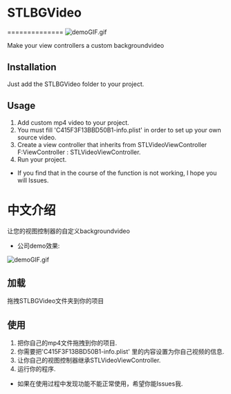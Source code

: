 # STLBGVideo
==============
![demoGIF.gif](https://ooo.0o0.ooo/2016/01/13/569718b2c6d14.gif)

Make your view controllers a custom backgroundvideo

## Installation
Just add the STLBGVideo folder to your project.

## Usage
1. Add  custom mp4 video to your project.
2. You must fill 'C415F3F13BBD50B1-info.plist' in order to set up your own source video.
3. Create a  view controller that inherits from STLVideoViewController  F:ViewController : STLVideoViewController.
4. Run your project.

* If you find that in the course of the function is not working, I hope you will Issues.

中文介绍
==============

让您的视图控制器的自定义backgroundvideo

* 公司demo效果:

![demoGIF.gif](https://ooo.0o0.ooo/2016/01/13/569718b2c6d14.gif)
## 加载
拖拽STLBGVideo文件夹到你的项目

## 使用

1. 把你自己的mp4文件拖拽到你的项目.
2. 你需要把'C415F3F13BBD50B1-info.plist' 里的内容设置为你自己视频的信息.
3. 让你自己的视图控制器继承STLVideoViewController.
4. 运行你的程序.

* 如果在使用过程中发现功能不能正常使用，希望你能Issues我.


